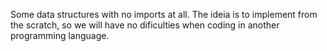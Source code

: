 Some data structures with no imports at all.
The ideia is to implement from the scratch, so we will have no dificulties when coding in another programming language. 
